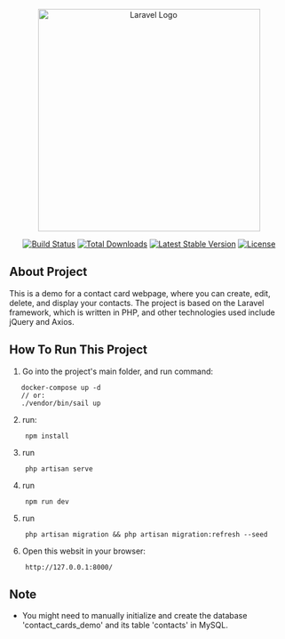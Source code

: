 <p align="center"><a href="https://laravel.com" target="_blank"><img src="https://raw.githubusercontent.com/laravel/art/master/logo-lockup/5%20SVG/2%20CMYK/1%20Full%20Color/laravel-logolockup-cmyk-red.svg" width="400" alt="Laravel Logo"></a></p>

<p align="center">
<a href="https://github.com/laravel/framework/actions"><img src="https://github.com/laravel/framework/workflows/tests/badge.svg" alt="Build Status"></a>
<a href="https://packagist.org/packages/laravel/framework"><img src="https://img.shields.io/packagist/dt/laravel/framework" alt="Total Downloads"></a>
<a href="https://packagist.org/packages/laravel/framework"><img src="https://img.shields.io/packagist/v/laravel/framework" alt="Latest Stable Version"></a>
<a href="https://packagist.org/packages/laravel/framework"><img src="https://img.shields.io/packagist/l/laravel/framework" alt="License"></a>
</p>

## About Project

This is a demo for a contact card webpage, where you can create, edit, delete, and display your contacts. The project is based on the Laravel framework, which is written in PHP, and other technologies used include jQuery and Axios.

## How To Run This Project
 1. Go into the project's main folder, and run command:
 ```
    docker-compose up -d  
    // or:
    ./vendor/bin/sail up
```

2. run:

```
    npm install
```

3. run

```
    php artisan serve
```

4. run

```
    npm run dev
```

5. run
```
    php artisan migration && php artisan migration:refresh --seed
```


6. Open this websit in your browser:

```
    http://127.0.0.1:8000/
```

## Note

 - You might need to manually initialize and create the database 'contact_cards_demo' and its table 'contacts' in MySQL.
